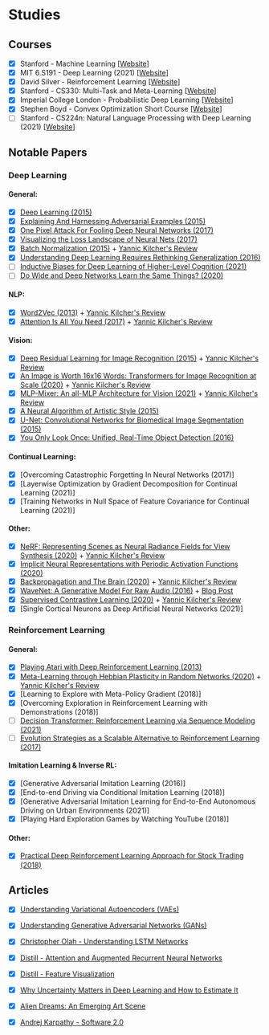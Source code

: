 # Studies

## Courses
- [x] Stanford - Machine Learning [[Website](https://www.coursera.org/learn/machine-learning)]
- [x] MIT 6.S191 - Deep Learning (2021) [[Website](http://introtodeeplearning.com/)]
- [x] David Silver - Reinforcement Learning [[Website](https://www.davidsilver.uk/teaching/)]
- [x] Stanford - CS330: Multi-Task and Meta-Learning [[Website](http://cs330.stanford.edu/)]
- [x] Imperial College London - Probabilistic Deep Learning [[Website](https://www.coursera.org/learn/probabilistic-deep-learning-with-tensorflow2)]
- [X] ‪Stephen Boyd‬ - Convex Optimization Short Course [[Website](https://web.stanford.edu/~boyd/papers/cvx_short_course.html)]
- [ ] Stanford - CS224n: Natural Language Processing with Deep Learning (2021) [[Website](http://web.stanford.edu/class/cs224n/)]

## Notable Papers

### Deep Learning

#### General:
- [x] [Deep Learning (2015)](https://s3.us-east-2.amazonaws.com/hkg-website-assets/static/pages/files/DeepLearning.pdf)
- [x] [Explaining And Harnessing Adversarial Examples (2015)](https://arxiv.org/abs/1412.6572)
- [X] [One Pixel Attack For Fooling Deep Neural Networks (2017)](https://arxiv.org/abs/1710.08864)
- [X] [Visualizing the Loss Landscape of Neural Nets (2017)](https://arxiv.org/pdf/1712.09913.pdf)
- [X] [Batch Normalization (2015)](https://arxiv.org/abs/1502.03167) + [Yannic Kilcher's Review](https://www.youtube.com/watch?v=OioFONrSETc)
- [X] [Understanding Deep Learning Requires Rethinking Generalization (2016)](https://arxiv.org/abs/1611.03530)
- [ ] [Inductive Biases for Deep Learning of Higher-Level Cognition (2021)](https://arxiv.org/abs/2011.15091)
- [ ] [Do Wide and Deep Networks Learn the Same Things? (2020)](https://arxiv.org/abs/2010.15327)

#### NLP:
- [X] [Word2Vec (2013)](https://arxiv.org/abs/1310.4546) + [Yannic Kilcher's Review](https://www.youtube.com/watch?v=yexR53My2O4)
- [x] [Attention Is All You Need (2017)](https://arxiv.org/abs/1706.03762) + [Yannic Kilcher's Review](https://www.youtube.com/watch?v=iDulhoQ2pro)

#### Vision:
- [X] [Deep Residual Learning for Image Recognition (2015)](https://arxiv.org/abs/1512.03385) + [Yannic Kilcher's Review](https://www.youtube.com/watch?v=GWt6Fu05voI)
- [X] [An Image is Worth 16x16 Words: Transformers for Image Recognition at Scale (2020)](https://arxiv.org/abs/2010.11929) + [Yannic Kilcher's Review](https://www.youtube.com/watch?v=TrdevFK_am4)
- [X] [MLP-Mixer: An all-MLP Architecture for Vision (2021)](https://arxiv.org/abs/2105.01601) + [Yannic Kilcher's Review](https://www.youtube.com/watch?v=7K4Z8RqjWIk) 
- [X] [A Neural Algorithm of Artistic Style (2015)](https://arxiv.org/abs/1508.06576)
- [X] [U-Net: Convolutional Networks for Biomedical Image Segmentation (2015)](https://arxiv.org/abs/1505.04597)
- [X] [You Only Look Once: Unified, Real-Time Object Detection (2016)](https://arxiv.org/abs/1506.02640)

#### Continual Learning:
- [X] [Overcoming Catastrophic Forgetting In Neural Networks (2017)]
- [X] [Layerwise Optimization by Gradient Decomposition for Continual Learning (2021)]
- [X] [Training Networks in Null Space of Feature Covariance for Continual Learning (2021)]

#### Other:
- [X] [NeRF: Representing Scenes as Neural Radiance Fields for View Synthesis (2020)](https://arxiv.org/abs/2003.08934) + [Yannic Kilcher's Review](https://www.youtube.com/watch?v=CRlN-cYFxTk)
- [X] [Implicit Neural Representations with Periodic Activation Functions (2020)](https://vsitzmann.github.io/siren/)
- [X] [Backpropagation and The Brain (2020)](https://www.nature.com/articles/s41583-020-0277-3) + [Yannic Kilcher's Review](https://www.youtube.com/watch?v=a0f07M2uj_A)
- [X] [WaveNet: A Generative Model For Raw Audio (2016)](https://arxiv.org/abs/1609.03499) + [Blog Post](https://deepmind.com/blog/article/wavenet-generative-model-raw-audio)
- [x] [Supervised Contrastive Learning (2020)](https://arxiv.org/abs/2004.11362) + [Yannic Kilcher's Review](https://www.youtube.com/watch?v=MpdbFLXOOIw)
- [X] [Single Cortical Neurons as Deep Artificial Neural Networks (2021)]

### Reinforcement Learning

#### General:
- [x] [Playing Atari with Deep Reinforcement Learning (2013)](https://arxiv.org/abs/1312.5602)
- [X] [Meta-Learning through Hebbian Plasticity in Random Networks (2020)](https://arxiv.org/abs/2007.02686) + [Yannic Kilcher's Review](https://www.youtube.com/watch?v=v2GRWzIhaqQ)
- [X] [Learning to Explore with Meta-Policy Gradient (2018)]
- [X] [Overcoming Exploration in Reinforcement Learning with Demonstrations (2018)]
- [ ] [Decision Transformer: Reinforcement Learning via Sequence Modeling (2021)](https://arxiv.org/abs/2106.01345)
- [ ] [Evolution Strategies as a Scalable Alternative to Reinforcement Learning (2017)](https://arxiv.org/abs/1703.03864)

#### Imitation Learning & Inverse RL:
- [X] [Generative Adversarial Imitation Learning (2016)]
- [X] [End-to-end Driving via Conditional Imitation Learning (2018)]
- [X] [Generative Adversarial Imitation Learning for End-to-End Autonomous Driving on Urban Environments (2021)]
- [X] [Playing Hard Exploration Games by Watching YouTube (2018)]

#### Other:
- [x] [Practical Deep Reinforcement Learning Approach for Stock Trading (2018)](https://arxiv.org/abs/1811.07522)

## Articles
- [x] [Understanding Variational Autoencoders (VAEs)](https://towardsdatascience.com/understanding-variational-autoencoders-vaes-f70510919f73)
- [x] [Understanding Generative Adversarial Networks (GANs)](https://towardsdatascience.com/understanding-generative-adversarial-networks-gans-cd6e4651a29)
- [x] [Christopher Olah - Understanding LSTM Networks](https://colah.github.io/posts/2015-08-Understanding-LSTMs/)
- [x] [Distill - Attention and Augmented Recurrent Neural Networks](https://distill.pub/2016/augmented-rnns/)
- [x] [Distill - Feature Visualization](https://distill.pub/2017/feature-visualization/) 
- [x] [Why Uncertainty Matters in Deep Learning and How to Estimate It](https://everyhue.me/posts/why-uncertainty-matters/)
- [X] [Alien Dreams: An Emerging Art Scene](https://ml.berkeley.edu/blog/posts/clip-art/)
- [X] [Andrej Karpathy - Software 2.0](https://karpathy.medium.com/software-2-0-a64152b37c35)



